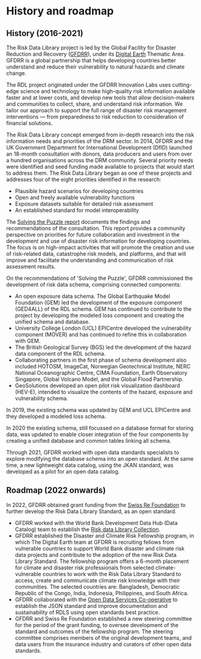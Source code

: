 # History and roadmap



## History (2016-2021)

The Risk Data Library project is led by the Global Facility for Disaster Reduction and Recovery ([GFDRR](https://www.gfdrr.org/en)), under its [Digital Earth](https://www.gfdrr.org/en/digitalearthpartnership) Thematic Area.
GFDRR is a global partnership that helps developing countries better understand and reduce their vulnerability to natural hazards and climate change.

The RDL project originated under the GFDRR Innovation Labs uses cutting-edge science and technology to make high-quality risk information available faster and at lower costs, and develop new tools that allow decision-makers and communities to collect, share, and understand risk information. We tailor our approach to support the full range of disaster risk management interventions — from preparedness to risk reduction to consideration of financial solutions.

The Risk Data Library concept emerged from in-depth research into the risk information needs and priorities of the DRM sector. In 2014, GFDRR and the UK Government Department for International Development (DfID) launched an 18-month consultation with donors, data producers and users from over a hundred organisations across the DRM community. Several priority needs were identified and seed funding made available to projects that would start to address them. The Risk Data Library began as one of these projects and addresses four of the eight priorities identified in the research:

- Plausible hazard scenarios for developing countries
- Open and freely available vulnerability functions
- Exposure datasets suitable for detailed risk assessment
- An established standard for model interoperability

The [Solving the Puzzle report](https://www.gfdrr.org/en/solving-puzzle-innovating-reduce-risk) documents the findings and recommendations of the consultation. This report provides a community perspective on priorities for future collaboration and investment in the development and use of disaster risk information for developing countries. The focus is on high-impact activities that will promote the creation and use of risk-related data, catastrophe risk models, and platforms, and that will improve and facilitate the understanding and communication of risk assessment results.

On the recommendations of 'Solving the Puzzle', GFDRR commissioned the development of risk data schema, comprising connected components:

- An open exposure data schema. The Global Earthquake Model Foundation (GEM) led the development of the exposure component (GED4ALL) of the RDL schema. GEM has continued to contribute to the project by developing the modeled loss component and creating the unified schema and database.
- University College London (UCL) EPICentre developed the vulnerability component (MOVER) and has continued to refine this in collaboration with GEM.
- The British Geological Survey (BGS) led the development of the hazard data component of the RDL schema.
- Collaborating partners in the first phase of schema development also included HOTOSM, ImageCat, Norwegian Geotechnical Institute, NERC National Oceanographic Centre, CIMA Foundation, Earth Observatory Singapore, Global Volcano Model, and the Global Flood Partnership.
- GeoSolutions developed an open pilot risk visualization dashboard (HEV-E), intended to visualize the contents of the hazard, exposure and vulnerability schema.

In 2019, the existing schema was updated by GEM and UCL EPICentre and they developed a modeled loss schema.

In 2020 the existing schema, still focussed on a database format for storing data, was updated to enable closer integration of the four components by creating a unified database and common tables linking all schema.

Through 2021, GFDRR worked with open data standards specialists to explore modifying the database schema into an open standard. At the same time, a new lightweight data catalog, using the JKAN standard, was developed as a pilot for an open data catalog.



## Roadmap (2022 onwards)

In 2022, GFDRR obtained grant funding from the [Swiss Re Foundation](https://www.swissrefoundation.org/) to further develop the Risk Data Library Standard, as an open standard.

- GFDRR worked with the World Bank Development Data Hub (Data Catalog) team to establish the [Risk data Library Collection](https://datacatalog.worldbank.org/search/collections/rdl).
- GFDRR established the Disaster and Climate Risk Fellowship program, in which The Digital Earth team at GFDRR is recruiting fellows from vulnerable countries to support World Bank disaster and climate risk data projects and contribute to the adoption of the new Risk Data Library Standard. The fellowship program offers a 6-month placement for climate and disaster risk professionals from selected climate-vulnerable countries to work with the Risk Data Library Standard to access, create and communicate climate risk knowledge with their communities. The selected countries are: Bangladesh, Democratic Republic of the Congo, India, Indonesia, Philippines, and South Africa.
- GFDRR collaborated with the [Open Data Services Co-operative](https://opendataservices.coop/) to establish the JSON standard and improve documentation and sustainability of RDLS using open standards best practice.
- GFDRR and Swiss Re Foundation established a new steering committee for the period of the grant funding, to oversee development of the standard and outcomes of the fellowship program. The steering committee comprises members of the original development teams, and data users from the insurance industry and curators of other open data standards.


